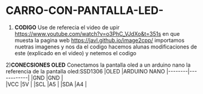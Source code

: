 # CARRO-CON-PANTALLA-LED-
1) **CODIGO**
Use de referecia el video de upir <https://www.youtube.com/watch?v=o3PhC_VJdXo&t=351s> en que muesta la pagina web <https://javl.github.io/image2cpp/> importamos nuetras imagenes y nos da el codigo hacemos alunas modificaciones de este (explicado en el video) y netemos el codigo

2)**CONECSIONES OLED**
Conectamos la pantalla oled a un arduino nano la referencia de la pantalla oled:SSD1306 
|OLED    |ARDUINO NANO
|--------|------------|
|GND     |GND         |        
|VCC     |5V          |
|SCL     |A5          | 
|SDA     |A4          |


